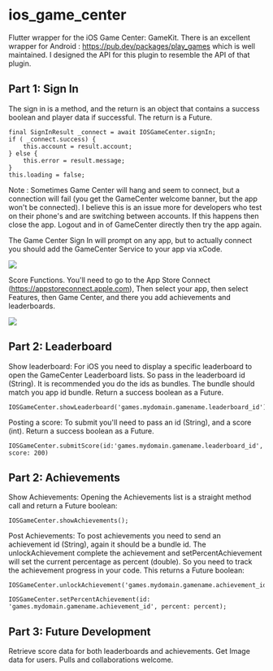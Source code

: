 # ios_game_center

Flutter wrapper for the iOS Game Center: GameKit. There is an excellent wrapper for Android : https://pub.dev/packages/play_games which is well maintained. I designed the API for this plugin to resemble the API of that plugin.

## Part 1: Sign In 
The sign in is a method, and the return is an object that contains a success boolean and player data if successful. The return is a Future.
 
    final SignInResult _connect = await IOSGameCenter.signIn;
    if ( _connect.success) {
        this.account = result.account;
    } else {
        this.error = result.message;
    }
    this.loading = false;

Note : Sometimes Game Center will hang and seem to connect, but a connection will fail (you get the GameCenter welcome banner,  but the app won't be connected). I believe this is an issue more for developers who test on their phone's and are switching between accounts. If this happens then close the app. Logout and in of GameCenter directly then try the app again.
    
    
The Game Center Sign In will prompt on any app, but to actually connect you should add the GameCenter Service to your app via xCode.

![](https://sandbox.markhamenterprises.com/_images/gamecenter_01.jpg)
    
    
Score Functions. You'll need to go to the App Store Connect (https://appstoreconnect.apple.com), Then select your app, then select Features, then Game Center, and there you add achievements and leaderboards.

![](https://sandbox.markhamenterprises.com/_images/gamecenter_02.jpg)
 

## Part 2: Leaderboard
Show leaderboard:
For iOS you need to display a specific leaderboard to open the GameCenter Leaderboard lists. So pass in the leaderboard id (String). It is recommended you do the ids as bundles. The bundle should match you app id bundle. Return a success boolean as a Future.

    IOSGameCenter.showLeaderboard('games.mydomain.gamename.leaderboard_id') 
    
Posting a score: 
To submit you'll need to pass an id (String), and a score (int).  Return a
 success boolean as a Future.

    IOSGameCenter.submitScore(id:'games.mydomain.gamename.leaderboard_id', score: 200)

## Part 2: Achievements 
Show Achievements:
Opening the Achievements list is a straight method call and return a Future boolean:

    IOSGameCenter.showAchievements();

Post Achievements:
To post achievements you need to send an achievement id (String), again it should be a bundle id. The unlockAchievement complete the achievement and setPercentAchievement will set the current percentage as percent (double). So you need to track the achievement progress in your code. This returns a Future boolean:

    IOSGameCenter.unlockAchievement('games.mydomain.gamename.achievement_id');
    
    IOSGameCenter.setPercentAchievement(id: 'games.mydomain.gamename.achievement_id', percent: percent);
    
## Part 3: Future Development
Retrieve score data for both leaderboards and achievements. Get Image data for users. Pulls and collaborations welcome.   